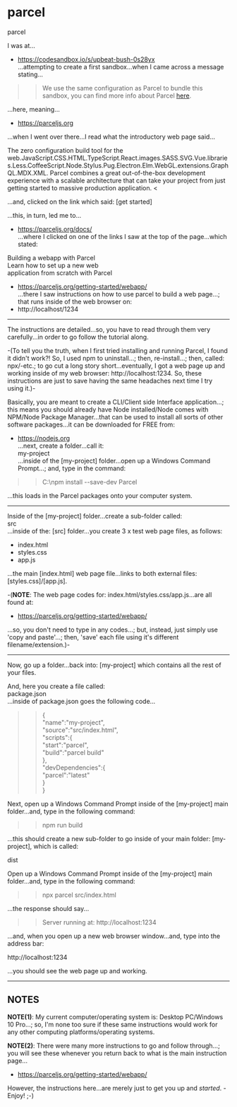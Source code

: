 # parcel
parcel

I was at...  
- https://codesandbox.io/s/upbeat-bush-0s28yx  
...attempting to create a first sandbox...when I came across a message stating...

>> We use the same configuration as Parcel to bundle this sandbox, you can find more
  info about Parcel 
  <a href="https://parceljs.org" target="_blank" rel="noopener noreferrer">here</a>.  

...here, meaning...    

- https://parceljs.org  

...when I went over there...I read what the introductory web page said...  

>
The zero configuration build tool for the web.JavaScript.CSS.HTML.TypeScript.React.images.SASS.SVG.Vue.libraries.Less.CoffeeScript.Node.Stylus.Pug.Electron.Elm.WebGL.extensions.GraphQL.MDX.XML.
Parcel combines a great out-of-the-box development experience with a scalable architecture that can take your project from just getting started to massive production application.
<  

...and, clicked on the link which said: [get started]  

...this, in turn, led me to...  
- https://parceljs.org/docs/  
...where I clicked on one of the links I saw at the top of the page...which stated:  

Building a webapp with Parcel  
Learn how to set up a new web   
application from scratch with Parcel  

- https://parceljs.org/getting-started/webapp/  
...there I saw instructions on how to use parcel to build a web page...;    
that runs inside of the web browser on:  
- http://localhost/1234  

-----

The instructions are detailed...so, you have to read through them very carefully...in order to go follow the tutorial along.  

-(To tell you the truth, when I first tried installing and running Parcel, I found it didn't work?! So, I used npm to uninstall...; then, re-install...; then, called: npx/-etc.; to go cut a long story short...eventually, I got a web page up and working inside of my web browser: http://localhost:1234. So, these instructions are just to save having the same headaches next time I try using it.)-  

Basically, you are meant to create a CLI/Client side Interface application...; this means you should already have Node installed/Node comes with NPM/Node Package Manager...that can be used to install all sorts of other software packages...it can be downloaded for FREE from:   
- https://nodejs.org  
...next, create a folder...call it:   
my-project    
...inside of the [my-project] folder...open up a Windows Command Prompt...; and, type in the command:     

>> C:\npm install --save-dev Parcel    

...this loads in the Parcel packages onto your computer system.     

-----

Inside of the [my-project] folder...create a sub-folder called:     
src   
...inside of the: [src] folder...you create 3 x test web page files, as follows:  

- index.html  
- styles.css
- app.js  

...the main [index.html] web page file...links to both external files: [styles.css]/[app.js].      

-(**NOTE**: The web page codes for: index.html/styles.css/app.js...are all found at:   

- https://parceljs.org/getting-started/webapp/    

...so, you don't need to type in any codes...; but, instead, just simply use 'copy and paste'...; then, 'save' each file using it's different filename/extension.)-       

-----

Now, go up a folder...back into: [my-project] which contains all the rest of your files.  

And, here you create a file called:    
package.json  
...inside of package.json goes the following code...  

>>{  
>> "name":"my-project",  
>> "source":"src/index.html",  
>> "scripts":{  
>>  "start":"parcel",  
>>  "build":"parcel build"  
>> },  
>> "devDependencies":{  
>>  "parcel":"latest"  
>> }  
>>}    

Next,  open up a Windows Command Prompt inside of the [my-project] main folder...and, type in the following command:

>> npm run build  

...this should create a new sub-folder to go inside of your main folder: [my-project], which is called:  

dist  

Open up a Windows Command Prompt inside of the [my-project] main folder...and, type in the following command:

>> npx parcel src/index.html  
 
...the response should say...   

>> Server running at: http://localhost:1234    

...and, when you open up a new web browser window...and, type into the address bar:  

http://localhost:1234    

...you should see the web page up and working.  

-----

## NOTES

**NOTE(1)**: My current computer/operating system is: Desktop PC/Windows 10 Pro...; so, I'm none too sure if these same instructions would work for any other computing platforms/operating systems.  

**NOTE(2)**: There were many more instructions to go and follow through...; you will see these whenever you return back to what is the main instruction page...    

- https://parceljs.org/getting-started/webapp/    

However, the instructions here...are merely just to get you up and *started*. -Enjoy! ;-)









